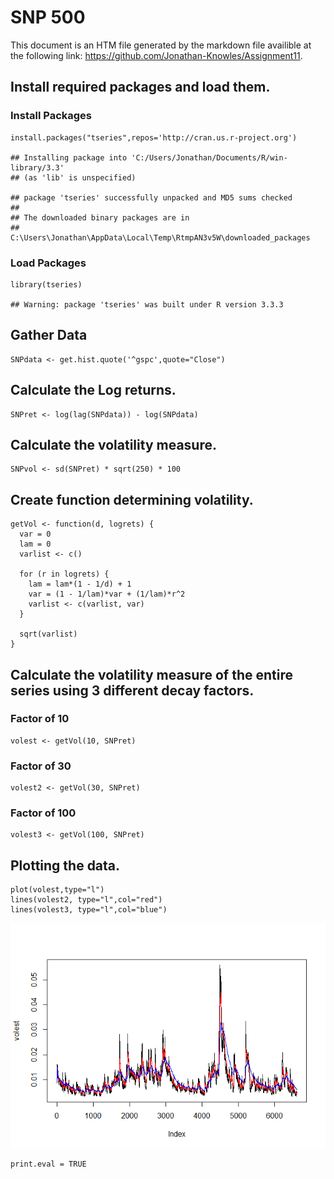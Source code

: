 SNP 500
=======

This document is an HTM file generated by the markdown file availible at
the following link:
<https://github.com/Jonathan-Knowles/Assignment11>.

Install required packages and load them.
----------------------------------------

### Install Packages

    install.packages("tseries",repos='http://cran.us.r-project.org')

    ## Installing package into 'C:/Users/Jonathan/Documents/R/win-library/3.3'
    ## (as 'lib' is unspecified)

    ## package 'tseries' successfully unpacked and MD5 sums checked
    ## 
    ## The downloaded binary packages are in
    ##  C:\Users\Jonathan\AppData\Local\Temp\RtmpAN3v5W\downloaded_packages

### Load Packages

    library(tseries)

    ## Warning: package 'tseries' was built under R version 3.3.3

Gather Data
-----------

    SNPdata <- get.hist.quote('^gspc',quote="Close")

Calculate the Log returns.
--------------------------

    SNPret <- log(lag(SNPdata)) - log(SNPdata)

Calculate the volatility measure.
---------------------------------

    SNPvol <- sd(SNPret) * sqrt(250) * 100

Create function determining volatility.
---------------------------------------

    getVol <- function(d, logrets) {
      var = 0
      lam = 0
      varlist <- c()
      
      for (r in logrets) {
        lam = lam*(1 - 1/d) + 1
        var = (1 - 1/lam)*var + (1/lam)*r^2
        varlist <- c(varlist, var)
      }
      
      sqrt(varlist)
    }

Calculate the volatility measure of the entire series using 3 different decay factors.
--------------------------------------------------------------------------------------

### Factor of 10

    volest <- getVol(10, SNPret)

### Factor of 30

    volest2 <- getVol(30, SNPret)

### Factor of 100

    volest3 <- getVol(100, SNPret)

Plotting the data.
------------------

    plot(volest,type="l")
    lines(volest2, type="l",col="red")
    lines(volest3, type="l",col="blue")

![](11rmd_files/figure-markdown_strict/Plot-1.png)

    print.eval = TRUE

